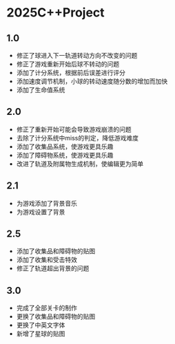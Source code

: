 # 2025C++Project
## 1.0
- 修正了球进入下一轨道转动方向不改变的问题
- 修正了游戏重新开始后球不转动的问题
- 添加了计分系统，根据前后误差进行评分
- 添加速度调节机制，小球的转动速度随分数的增加而加快
- 添加了生命值系统
## 2.0
- 修正了重新开始可能会导致游戏崩溃的问题
- 去除了计分系统中miss的判定，降低游戏难度
- 添加了收集品系统，使游戏更具乐趣
- 添加了障碍物系统，使游戏更具乐趣
- 改进了轨道及附属物生成机制，使编辑更为简单
## 2.1
- 为游戏添加了背景音乐
- 为游戏设置了背景
## 2.5
- 添加了收集品和障碍物的贴图
- 添加了收集和受击特效
- 修正了轨道超出背景的问题
## 3.0
- 完成了全部关卡的制作
- 更换了收集品和障碍物的贴图
- 更换了中英文字体
- 新增了星球的贴图
